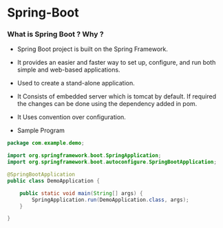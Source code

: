 # Spring-Boot


### What is Spring Boot ? Why ?
* Spring Boot project is built on the Spring Framework.
* It provides an easier and faster way to set up, configure, and run both simple and web-based applications.
* Used to create a stand-alone application.
* It Consists of embedded server which is tomcat by default. If required the changes can be done using the dependency added in pom.
* It Uses convention over configuration. 


* Sample Program 
```java
package com.example.demo;

import org.springframework.boot.SpringApplication;
import org.springframework.boot.autoconfigure.SpringBootApplication;

@SpringBootApplication
public class DemoApplication {

	public static void main(String[] args) {
		SpringApplication.run(DemoApplication.class, args);
	}

}

```
